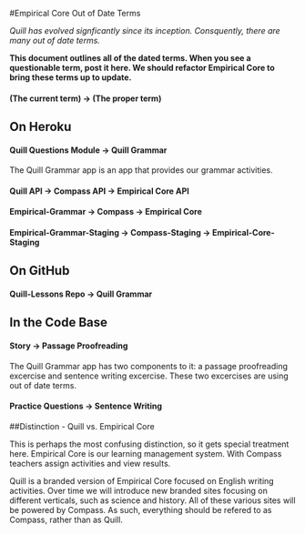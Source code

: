 #Empirical Core Out of Date Terms

*Quill has evolved signficantly since its inception. Consquently, there are many out of date terms.*

**This document outlines all of the dated terms. When you see a questionable term, post it here. 
We should refactor Empirical Core to bring these terms up to update.**


#### (The current term) -> (The proper term)

## On Heroku

#### Quill Questions Module -> Quill Grammar
The Quill Grammar app is an app that provides our grammar activities. 

#### Quill API -> Compass API -> Empirical Core API

#### Empirical-Grammar -> Compass -> Empirical Core

#### Empirical-Grammar-Staging -> Compass-Staging -> Empirical-Core-Staging

## On GitHub

#### Quill-Lessons Repo -> Quill Grammar

## In the Code Base

#### Story -> Passage Proofreading
The Quill Grammar app has two components to it: a passage proofreading excercise and sentence writing excercise. These two excercises are using out of date terms. 

#### Practice Questions -> Sentence Writing

##Distinction - Quill vs. Empirical Core

This is perhaps the most confusing distinction, so it gets special treatment here. Empirical Core is our learning management system. With Compass teachers assign activities and view results. 

Quill is a branded version of Empirical Core focused on English writing activities. Over time we will introduce new branded sites focusing on different verticals, such as science and history. All of these various sites will be powered by Compass. As such, everything should be refered to as Compass, rather than as Quill. 

